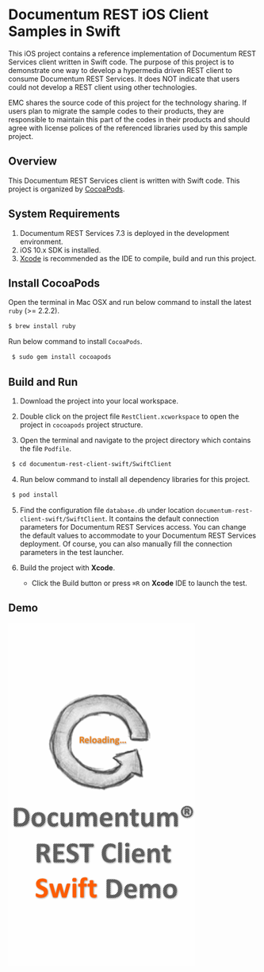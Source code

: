 Documentum REST iOS Client Samples in Swift
=========

This iOS project contains a reference implementation of Documentum REST Services client written in Swift code. The
purpose of this project is to demonstrate one way to develop a hypermedia driven REST client to consume Documentum
REST Services. It does NOT indicate that users could not develop a REST client using other technologies.

EMC shares the source code of this project for the technology sharing. If users plan to migrate the sample codes to their
products, they are responsible to maintain this part of the codes in their products and should agree with license polices
of the referenced libraries used by this sample project.


## Overview
This Documentum REST Services client is written with Swift code. This project is organized by [CocoaPods](https://cocoapods.org/).

## System Requirements
1. Documentum REST Services 7.3 is deployed in the development environment.
2. iOS 10.x SDK is installed.
3. [Xcode](https://developer.apple.com/xcode/) is recommended as the IDE to compile, build and run this project.

## Install CocoaPods
Open the terminal in Mac OSX and run below command to install the latest `ruby` (>= 2.2.2).
```sh
$ brew install ruby
```

Run below command to install `CocoaPods`.
```sh
 $ sudo gem install cocoapods
```

## Build and Run
1. Download the project into your local workspace.

2. Double click on the project file `RestClient.xcworkspace` to open the project in `cocoapods` project structure.

3. Open the terminal and navigate to the project directory which contains the file `Podfile`.
```sh
 $ cd documentum-rest-client-swift/SwiftClient
```

4. Run below command to install all dependency libraries for this project.
```sh
 $ pod install
```

5. Find the configuration file `database.db` under location `documentum-rest-client-swift/SwiftClient`. It contains the
default connection parameters for Documentum REST Services access. You can change the default values to accommodate to your
Documentum REST Services deployment. Of course, you can also manually fill the connection parameters in the test launcher.

6. Build the project with **Xcode**.
	* Click the Build button or press `⌘R` on **Xcode** IDE to launch the test.

## Demo

<img src="demo/swift-demo.gif" width="376">
